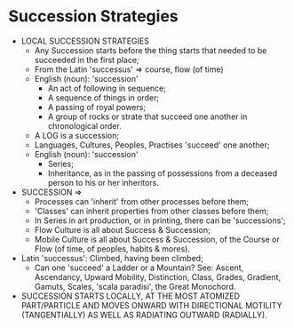 Succession Strategies
=====================
* LOCAL SUCCESSION STRATEGIES
    * Any Succession starts before the thing starts that needed to be succeeded in the first place;
    * From the Latin 'successus' => course, flow (of time)
    * English (noun): 'succession'
        * An act of following in sequence;
        * A sequence of things in order;
        * A passing of royal powers;
        * A group of rocks or strate that succeed one another in chronological order.
    * A LOG is a succession;
    * Languages, Cultures, Peoples, Practises 'succeed' one another;
    * English (noun): 'succession'
        * Series;
        * Inheritance, as in the passing of possessions from a deceased person to his or her inheritors.
* SUCCESSION =>
    * Processes can 'inherit' from other processes before them;
    * 'Classes' can inherit properties from other classes before them;
    * In Series in art production, or in printing, there can be 'successions';
    * Flow Culture is all about Success & Succession;
    * Mobile Culture is all about Success & Succession, of the Course or Flow (of time, of peoples, habits & mores).
* Latin 'successus': Climbed, having been climbed;
    * Can one 'succeed' a Ladder or a Mountain? See: Ascent, Ascendancy, Upward Mobility, Distinction, Class, Grades, Gradient, Gamuts, Scales, 'scala paradisi', the Great Monochord.
* SUCCESSION STARTS LOCALLY, AT THE MOST ATOMIZED PART/PARTICLE AND MOVES ONWARD WITH DIRECTIONAL MOTILITY (TANGENTIALLY) AS WELL AS RADIATING OUTWARD (RADIALLY).
